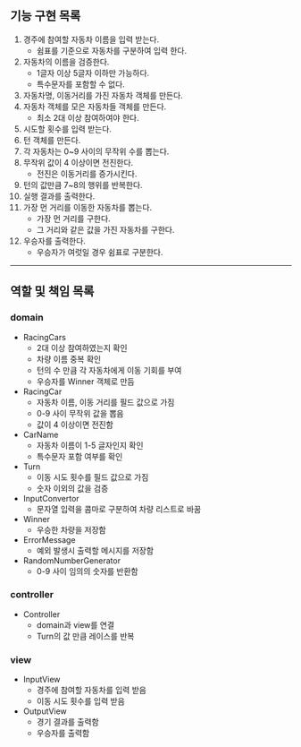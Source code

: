 ## 기능 구현 목록

1. 경주에 참여할 자동차 이름을 입력 받는다.
    - 쉼표를 기준으로 자동차를 구분하여 입력 한다.
2. 자동차의 이름을 검증한다.
    - 1글자 이상 5글자 이하만 가능하다.
    - 특수문자를 포함할 수 없다.
3. 자동차명, 이동거리를 가진 자동차 객체를 만든다.
4. 자동차 객체를 모은 자동차들 객체를 만든다.
    - 최소 2대 이상 참여하여야 한다.
5. 시도할 횟수를 입력 받는다.
6. 턴 객체를 만든다.
7. 각 자동차는 0~9 사이의 무작위 수를 뽑는다.
8. 무작위 값이 4 이상이면 전진한다.
    - 전진은 이동거리를 증가시킨다.
9. 턴의 값만큼 7~8의 행위를 반복한다.
10. 실행 결과를 출력한다.
11. 가장 먼 거리를 이동한 자동차를 뽑는다.
    - 가장 먼 거리를 구한다.
    - 그 거리와 같은 값을 가진 자동차를 구한다.
12. 우승자를 출력한다.
    - 우승자가 여럿일 경우 쉼표로 구분한다.

***

## 역할 및 책임 목록

### domain

- RacingCars
    - 2대 이상 참여하였는지 확인
    - 차량 이름 중복 확인
    - 턴의 수 만큼 각 자동차에게 이동 기회를 부여
    - 우승자를 Winner 객체로 만듬
- RacingCar
    - 자동차 이름, 이동 거리를 필드 값으로 가짐
    - 0-9 사이 무작위 값을 뽑음
    - 값이 4 이상이면 전진함
- CarName
    - 자동차 이름이 1-5 글자인지 확인
    - 특수문자 포함 여부를 확인
- Turn
    - 이동 시도 횟수를 필드 값으로 가짐
    - 숫자 이외의 값을 검증
- InputConvertor
    - 문자열 입력을 콤마로 구분하여 차량 리스트로 바꿈
- Winner
    - 우승한 차량을 저장함
- ErrorMessage
    - 예외 발생시 출력할 메시지를 저장함
- RandomNumberGenerator
    - 0-9 사이 임의의 숫자를 반환함

### controller

- Controller
    - domain과 view를 연결
    - Turn의 값 만큼 레이스를 반복

### view

- InputView
    - 경주에 참여할 자동차를 입력 받음
    - 이동 시도 횟수를 입력 받음
- OutputView
    - 경기 결과를 출력함
    - 우승자를 출력함